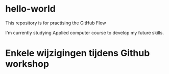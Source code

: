 # hello-world
This repository is for practising the GitHub Flow

I'm currently studying Applied computer course to develop my future skills.



# Enkele wijzigingen tijdens Github workshop

